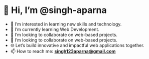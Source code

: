 # 👋 Hi, I’m @singh-aparna  

- 👀 I’m interested in learning new skills and technology.  
- 🌱 I’m currently learning Web Development.  
- 💞️ I’m looking to collaborate on web-based projects.  
- 🤝 I’m looking to collaborate on web-based projects.  
- 🌐 Let’s build innovative and impactful web applications together.   
- 📫 How to reach me: **singh123aparna@gmail.com**  

<!---
singh-aparna/singh-aparna is a ✨ special ✨ repository because its `README.md` (this file) appears on your GitHub profile.  
You can click the Preview link to take a look at your changes.  
--->

